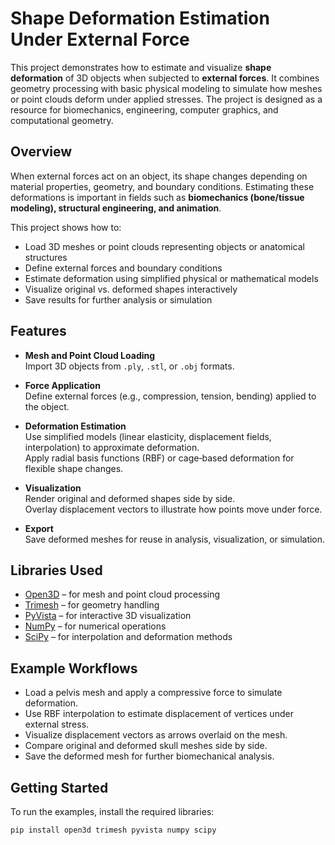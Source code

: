 # Shape Deformation Estimation Under External Force

This project demonstrates how to estimate and visualize **shape deformation** of 3D objects when subjected to **external forces**. It combines geometry processing with basic physical modeling to simulate how meshes or point clouds deform under applied stresses. The project is designed as a resource for biomechanics, engineering, computer graphics, and computational geometry.

## Overview

When external forces act on an object, its shape changes depending on material properties, geometry, and boundary conditions. Estimating these deformations is important in fields such as **biomechanics (bone/tissue modeling), structural engineering, and animation**.  

This project shows how to:

- Load 3D meshes or point clouds representing objects or anatomical structures  
- Define external forces and boundary conditions  
- Estimate deformation using simplified physical or mathematical models  
- Visualize original vs. deformed shapes interactively  
- Save results for further analysis or simulation  

## Features

- **Mesh and Point Cloud Loading**  
  Import 3D objects from `.ply`, `.stl`, or `.obj` formats.  

- **Force Application**  
  Define external forces (e.g., compression, tension, bending) applied to the object.  

- **Deformation Estimation**  
  Use simplified models (linear elasticity, displacement fields, interpolation) to approximate deformation.  
  Apply radial basis functions (RBF) or cage‑based deformation for flexible shape changes.  

- **Visualization**  
  Render original and deformed shapes side by side.  
  Overlay displacement vectors to illustrate how points move under force.  

- **Export**  
  Save deformed meshes for reuse in analysis, visualization, or simulation.  

## Libraries Used

- [Open3D](http://www.open3d.org/) – for mesh and point cloud processing  
- [Trimesh](https://trimsh.org/) – for geometry handling  
- [PyVista](https://docs.pyvista.org/) – for interactive 3D visualization  
- [NumPy](https://numpy.org/) – for numerical operations  
- [SciPy](https://scipy.org/) – for interpolation and deformation methods  

## Example Workflows

- Load a pelvis mesh and apply a compressive force to simulate deformation.  
- Use RBF interpolation to estimate displacement of vertices under external stress.  
- Visualize displacement vectors as arrows overlaid on the mesh.  
- Compare original and deformed skull meshes side by side.  
- Save the deformed mesh for further biomechanical analysis.  

## Getting Started

To run the examples, install the required libraries:

```bash
pip install open3d trimesh pyvista numpy scipy